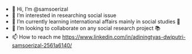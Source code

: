 - 👋 Hi, I’m @samsoerizal
- 👀 I’m interested in researching social issue
- 🌱 I’m currently learning international affairs mainly in social studies 📖
- 💞 I’m looking to collaborate on any social research project 📚
- 📫 How to reach me https://www.linkedin.com/in/adiningtyas-dwiputri-samsoerizal-2561a6140/

<!---
samsoerizal/samsoerizal is a ✨ special ✨ repository because its `README.md` (this file) appears on your GitHub profile.
You can click the Preview link to take a look at your changes.
--->
